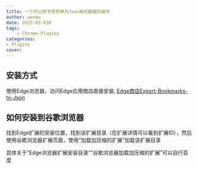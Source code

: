```yaml
---
title: 一个可以把书签转换为Json格式数据的插件
author: wenmu
date: 2022-03-030
tags: 
    - Chrome-Plugins
categories: 
- Plugins
cover:
---
```



## 安装方式

使用Edge浏览器，访问Edge应用商店直接安装, [Edge商店Export-Bookmarks-to-Json](https://microsoftedge.microsoft.com/addons/detail/export-bookmarks-to-json/bphcjnoolbcakejfjkjjflkgebndlkef)

## 如何安装到谷歌浏览器

找到Edge扩展的安装位置，找到该扩展目录（在扩展详情可以看到扩展ID），然后使用谷歌浏览器扩展页面，使用“加载加压缩的扩展”加载该扩展目录

具体关于“Edge浏览器扩展安装目录”“谷歌浏览器加载加压缩的扩展”可以自行百度